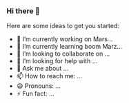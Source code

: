 ### Hi there 👋

Here are some ideas to get you started:

- 🔭 I’m currently working on Mars...
- 🌱 I’m currently learning boom Marz...
- 👯 I’m looking to collaborate on ...
- 🤔 I’m looking for help with ...
- 💬 Ask me about ...
- 📫 How to reach me: ...
- 😄 Pronouns: ...
- ⚡ Fun fact: ...

